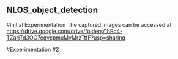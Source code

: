 ## NLOS_object_detection

#Initial Experimentation 
The captured images can be accessed at https://drive.google.com/drive/folders/1hRc4-TZarjTd3OO7egvcpmuMvMrzTtfF?usp=sharing 

#Experimentation #2 
